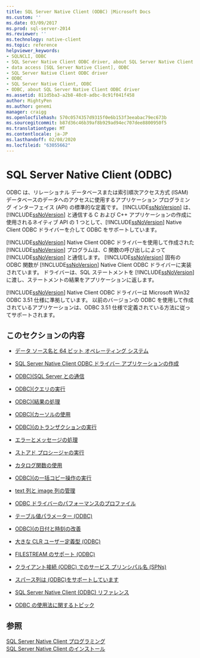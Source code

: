 ```yaml
---
title: SQL Server Native Client (ODBC) |Microsoft Docs
ms.custom: ''
ms.date: 03/09/2017
ms.prod: sql-server-2014
ms.reviewer: ''
ms.technology: native-client
ms.topic: reference
helpviewer_keywords:
- SQLNCLI, ODBC
- SQL Server Native Client ODBC driver, about SQL Server Native Client ODBC driver
- data access [SQL Server Native Client], ODBC
- SQL Server Native Client ODBC driver
- ODBC
- SQL Server Native Client, ODBC
- ODBC, about SQL Server Native Client ODBC driver
ms.assetid: 811d5ba3-a2b8-48c0-adbc-8c91f041f458
author: MightyPen
ms.author: genemi
manager: craigg
ms.openlocfilehash: 570c0574357d9315f0e6b153f3eeabac79ec673b
ms.sourcegitcommit: b87d36c46b39af8b929ad94ec707dee8800950f5
ms.translationtype: MT
ms.contentlocale: ja-JP
ms.lasthandoff: 02/08/2020
ms.locfileid: "63055662"
---
```

# <a name="sql-server-native-client-odbc"></a>SQL Server Native Client (ODBC)
  ODBC は、リレーショナル データベースまたは索引順次アクセス方式 (ISAM) データベースのデータへのアクセスに使用するアプリケーション プログラミング インターフェイス (API) の標準的な定義です。 
  [!INCLUDE[ssNoVersion](../../../includes/ssnoversion-md.md)] は、[!INCLUDE[ssNoVersion](../../../includes/ssnoversion-md.md)] と通信する C および C++ アプリケーションの作成に使用されるネイティブ API の 1 つとして、[!INCLUDE[ssNoVersion](../../../includes/ssnoversion-md.md)] Native Client ODBC ドライバーを介して ODBC をサポートしています。  
  
 
  [!INCLUDE[ssNoVersion](../../../includes/ssnoversion-md.md)] Native Client ODBC ドライバーを使用して作成された [!INCLUDE[ssNoVersion](../../../includes/ssnoversion-md.md)] プログラムは、C 関数の呼び出しによって [!INCLUDE[ssNoVersion](../../../includes/ssnoversion-md.md)] と通信します。 
  [!INCLUDE[ssNoVersion](../../../includes/ssnoversion-md.md)] 固有の ODBC 関数が [!INCLUDE[ssNoVersion](../../../includes/ssnoversion-md.md)] Native Client ODBC ドライバーに実装されています。 ドライバーは、SQL ステートメントを [!INCLUDE[ssNoVersion](../../../includes/ssnoversion-md.md)] に渡し、ステートメントの結果をアプリケーションに返します。  
  
 
  [!INCLUDE[ssNoVersion](../../../includes/ssnoversion-md.md)] Native Client ODBC ドライバーは Microsoft Win32 ODBC 3.51 仕様に準拠しています。 以前のバージョンの ODBC を使用して作成されているアプリケーションは、ODBC 3.51 仕様で定義されている方法に従ってサポートされます。  
  
## <a name="in-this-section"></a>このセクションの内容  
  
-   [データ ソース名と 64 ビット オペレーティング システム](data-source-names-and-64-bit-operating-systems.md)  
  
-   [SQL Server Native Client ODBC ドライバー アプリケーションの作成](creating-a-driver-application.md)  
  
-   [ODBC&#41;&#40;SQL Server との通信](../../native-client-odbc-communication/communicating-with-sql-server-odbc.md)  
  
-   [ODBC&#41;&#40;クエリの実行](../../native-client-odbc-queries/executing-queries-odbc.md)  
  
-   [ODBC&#41;&#40;結果の処理](../../native-client-odbc-results/processing-results-odbc.md)  
  
-   [ODBC&#41;&#40;カーソルの使用](../../native-client-odbc-cursors/using-cursors-odbc.md)  
  
-   [ODBC&#41;&#40;のトランザクションの実行](../../../database-engine/dev-guide/performing-transactions-odbc.md)  
  
-   [エラーとメッセージの処理](../../native-client-odbc-error-messages/handling-errors-and-messages.md)  
  
-   [ストアド プロシージャの実行](../../native-client-odbc-stored-procedures/running-stored-procedures.md)  
  
-   [カタログ関数の使用](using-catalog-functions.md)  
  
-   [ODBC&#41;&#40;の一括コピー操作の実行](../../native-client-odbc-bulk-copy-operations/performing-bulk-copy-operations-odbc.md)  
  
-   [text 列と image 列の管理](../../native-client-odbc-text-image-columns/managing-text-and-image-columns.md)  
  
-   [ODBC ドライバーのパフォーマンスのプロファイル](profiling-odbc-driver-performance.md)  
  
-   [テーブル値パラメーター &#40;ODBC&#41;](../../native-client-odbc-table-valued-parameters/table-valued-parameters-odbc.md)  
  
-   [ODBC&#41;&#40;の日付と時刻の改善](../../native-client-odbc-date-time/date-and-time-improvements-odbc.md)  
  
-   [大きな CLR ユーザー定義型 &#40;ODBC&#41;](large-clr-user-defined-types-odbc.md)  
  
-   [FILESTREAM のサポート &#40;ODBC&#41;](filestream-support-odbc.md)  
  
-   [クライアント接続 &#40;ODBC&#41; でのサービス プリンシパル名 &#40;SPNs&#41;](service-principal-names-spns-in-client-connections-odbc.md)  
  
-   [スパース列は &#40;ODBC&#41;をサポートしています](sparse-columns-support-odbc.md)  
  
-   [SQL Server Native Client &#40;ODBC&#41; リファレンス](../../../database-engine/dev-guide/sql-server-native-client-odbc-reference.md)  
  
-   [ODBC の使用法に関するトピック](../../native-client-odbc-how-to/odbc-how-to-topics.md)  
  
## <a name="see-also"></a>参照  
 [SQL Server Native Client プログラミング](../sql-server-native-client-programming.md)   
 [SQL Server Native Client のインストール](../applications/installing-sql-server-native-client.md)  
  
  
